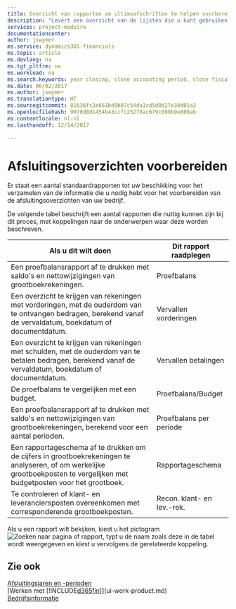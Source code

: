 ```yaml
---
title: Overzicht van rapporten om ultimoafschriften te helpen voorbereiden | Microsoft Docs
description: "Levert een overzicht van de lijsten die u kunt gebruiken om gegevens te verzamelen om de ultimoafschriften van uw bedrijf voor te bereiden wanneer het financiële jaar wordt gesloten."
services: project-madeira
documentationcenter: 
author: jswymer
ms.service: dynamics365-financials
ms.topic: article
ms.devlang: na
ms.tgt_pltfrm: na
ms.workload: na
ms.search.keywords: year closing, close accounting period, close fiscal year, aging, creditor payments, vendor payments, assets, liabilities, equity, analysis, reporting, financial report, business intelligence, BI, Power Bi, KPI
ms.date: 06/02/2017
ms.author: jswymer
ms.translationtype: HT
ms.sourcegitcommit: 81636fc2e661bd9b07c54da1cd5d0d27e30d01a2
ms.openlocfilehash: 9070d8d1454b43ccfc25276ac679c099b9e809ab
ms.contentlocale: nl-nl
ms.lasthandoff: 12/14/2017

---
```

# <a name="preparing-closing-statements"></a>Afsluitingsoverzichten voorbereiden
Er staat een aantal standaardrapporten tot uw beschikking voor het verzamelen van de informatie die u nodig hebt voor het voorbereiden van de afsluitingsoverzichten van uw bedrijf.

De volgende tabel beschrijft een aantal rapporten die nuttig kunnen zijn bij dit proces, met koppelingen naar de onderwerpen waar deze worden beschreven.

| Als u dit wilt doen | Dit rapport raadplegen |
| --- | --- |
| Een proefbalansrapport af te drukken met saldo's en nettowijzigingen van grootboekrekeningen. |Proefbalans |
| Een overzicht te krijgen van rekeningen met vorderingen, met de ouderdom van te ontvangen bedragen, berekend vanaf de vervaldatum, boekdatum of documentdatum. |Vervallen vorderingen |
| Een overzicht te krijgen van rekeningen met schulden, met de ouderdom van te betalen bedragen, berekend vanaf de vervaldatum, boekdatum of documentdatum. |Vervallen betalingen |
| De proefbalans te vergelijken met een budget. |Proefbalans/Budget |
| Een proefbalansrapport af te drukken met saldo's en nettowijzigingen van grootboekrekeningen, berekend voor een aantal perioden. |Proefbalans per periode |
| Een rapportageschema af te drukken om de cijfers in grootboekrekeningen te analyseren, of om werkelijke grootboekposten te vergelijken met budgetposten voor het grootboek. |Rapportageschema |
| Te controleren of klant- en leveranciersposten overeenkomen met corresponderende grootboekposten. |Recon. klant- en lev.-rek. |

Als u een rapport wilt bekijken, kiest u het pictogram ![Zoeken naar pagina of rapport](media/ui-search/search_small.png "pictogram Zoeken naar pagina of rapport"), typt u de naam zoals deze in de tabel wordt weergegeven en kiest u vervolgens de gerelateerde koppeling.

## <a name="see-also"></a>Zie ook
[Afsluitingsjaren en -perioden](year-close-years-periods.md)  
[Werken met [!INCLUDE[d365fin](includes/d365fin_md.md)]](ui-work-product.md)  
[Bedrijfsinformatie](bi.md)


